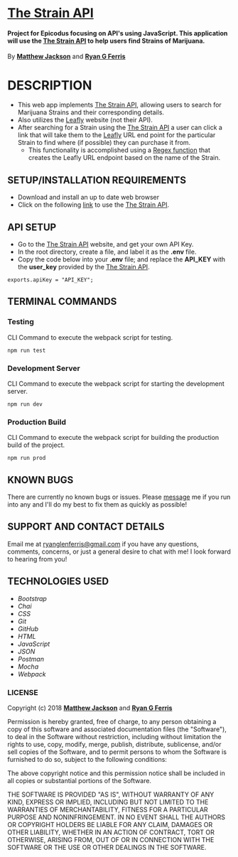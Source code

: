 # [The Strain API](http://strains.evanbusse.com)

#### Project for Epicodus focusing on API's using JavaScript. This application will use the [The Strain API](http://strains.evanbusse.com) to help users find Strains of Marijuana.

By **[Matthew Jackson](https://github.com/madjacks12)** and **[Ryan G Ferris](https://github.com/ryanglenferris?tab=stars)**

# DESCRIPTION
* This web app implements [The Strain API](http://strains.evanbusse.com), allowing users to search for Marijuana Strains and their corresponding details.
* Also utilizes the [Leafly](https://www.leafly.com/) website (not their API).
* After searching for a Strain using the [The Strain API](http://strains.evanbusse.com) a user can click a link that will take them to the [Leafly](https://www.leafly.com/) URL end point for the particular Strain to find where (if possible) they can purchase it from.
  *  This functionality is accomplished using a [Regex function](https://github.com/ryanglenferris/dankabase/blob/527c7b030d51954f284e2703bf3cbcf204efaf2c/app/src/index-interface.js#L50-L74) that creates the Leafly URL endpoint based on the name of the Strain.

## SETUP/INSTALLATION REQUIREMENTS

* Download and install an up to date web browser
* Click on the following [link](https://github.com/ryanglenferris/dankabase.git) to use the [The Strain API](http://strains.evanbusse.com).

## API SETUP
* Go to the [The Strain API](http://strains.evanbusse.com) website, and get your own API Key.
* In the root directory, create a file, and label it as the **.env** file.
* Copy the code below into your **.env** file; and replace the **API_KEY** with the **user_key** provided by the [The Strain API](http://strains.evanbusse.com).
```
exports.apiKey = "API_KEY";
```

## TERMINAL COMMANDS

### Testing
CLI Command to execute the webpack script for testing.
```
npm run test
```
### Development Server
CLI Command to execute the webpack script for starting the development server.
```
npm run dev
```
### Production Build
CLI Command to execute the webpack script for building the production build of the project.
```
npm run prod
```

## KNOWN BUGS

There are currently no known bugs or issues. Please [message](mailto:ryanglenferris@gmail.com) me if you run into any and I'll do my best to fix them as quickly as possible!

## SUPPORT AND CONTACT DETAILS

Email me at [ryanglenferris@gmail.com](mailto:ryanglenferris@gmail.com) if you have any questions, comments, concerns, or just a general desire to chat with me! I look forward to hearing from you!

## TECHNOLOGIES USED

* _Bootstrap_
* _Chai_
* _CSS_
* _Git_
* _GitHub_
* _HTML_
* _JavaScript_
* _JSON_
* _Postman_
* _Mocha_
* _Webpack_

### LICENSE

Copyright (c) 2018 **[Matthew Jackson](https://github.com/madjacks12)** and **[Ryan G Ferris](https://github.com/ryanglenferris?tab=stars)**

Permission is hereby granted, free of charge, to any person obtaining a copy of this software and associated documentation files (the "Software"), to deal in the Software without restriction, including without limitation the rights to use, copy, modify, merge, publish, distribute, sublicense, and/or sell copies of the Software, and to permit persons to whom the Software is furnished to do so, subject to the following conditions:

The above copyright notice and this permission notice shall be included in all copies or substantial portions of the Software.

THE SOFTWARE IS PROVIDED "AS IS", WITHOUT WARRANTY OF ANY KIND, EXPRESS OR IMPLIED, INCLUDING BUT NOT LIMITED TO THE WARRANTIES OF MERCHANTABILITY, FITNESS FOR A PARTICULAR PURPOSE AND NONINFRINGEMENT. IN NO EVENT SHALL THE AUTHORS OR COPYRIGHT HOLDERS BE LIABLE FOR ANY CLAIM, DAMAGES OR OTHER LIABILITY, WHETHER IN AN ACTION OF CONTRACT, TORT OR OTHERWISE, ARISING FROM, OUT OF OR IN CONNECTION WITH THE SOFTWARE OR THE USE OR OTHER DEALINGS IN THE SOFTWARE.

